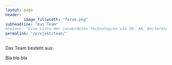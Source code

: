 ```yaml
---
layout: page
header:
        image_fullwidth: "forum.png"
subheadline: "Das Team"
#teaser: "Eine Liste der verwendeten Technologien wie VR, AR, Worterkennung, etc."
permalink: "/projekt/team/"
---
```


Das Team besteht aus:

Bla bla bla

